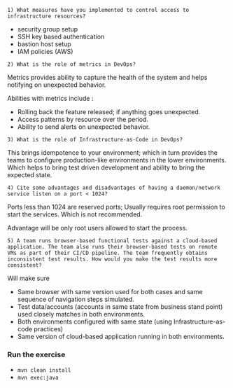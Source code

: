 `1) What measures have you implemented to control access to infrastructure resources?`

* security group setup
* SSH key based authentication
* bastion host setup
* IAM policies (AWS)

`2) What is the role of metrics in DevOps?`

Metrics provides ability to capture the health of the system and helps notifying on unexpected behavior. 

Abilities with metrics include : 

* Rolling back the feature released; if anything goes unexpected.
* Access patterns by resource over the period.
* Ability to send alerts on unexpected behavior.

`3) What is the role of Infrastructure-as-Code in DevOps?`

This brings idempotence to your environment; which in turn provides the teams to configure production-like environments in the lower environments. 
Which helps to bring test driven development and ability to bring the expected state.

`4) Cite some advantages and disadvantages of having a daemon/network service listen on a port < 1024?`

Ports less than 1024 are reserved ports; Usually requires root permission to start the services. Which is not recommended.

Advantage will be only root users allowed to start the process.

`5) A team runs browser-based functional tests against a cloud-based application. The team also runs their browser-based tests on remote VMs as part of their CI/CD pipeline. The team frequently obtains inconsistent test results. How would you make the test results more consistent?`

Will make sure 

* Same browser with same version used for both cases and same sequence of navigation steps simulated.
* Test data/accounts (accounts in same state from business stand point) used closely matches in both environments.
* Both environments configured with same state (using Infrastructure-as-code practices)
* Same version of cloud-based application running in both environments. 


### Run the exercise

* `mvn clean install`
* `mvn exec:java` 
